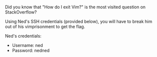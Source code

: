 Did you know that "How do I exit Vim?" is the most visited question on StackOverflow?

Using Ned's SSH credentials (provided below), you will have to break him out of his vimprisonment to get the flag.

Ned's credentials:

- Username: ned
- Password: nedned
